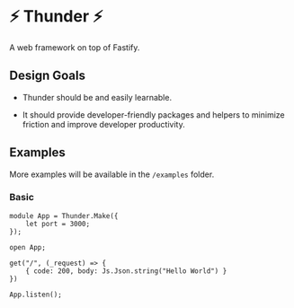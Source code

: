 # ⚡ Thunder ⚡
A web framework on top of Fastify.

## Design Goals

* Thunder should be and easily learnable.

* It should provide developer-friendly packages and helpers to minimize friction and improve developer productivity.

## Examples

More examples will be available in the `/examples` folder.

### Basic

``` reason
module App = Thunder.Make({
    let port = 3000;
});

open App;

get("/", (_request) => {
    { code: 200, body: Js.Json.string("Hello World") }
})

App.listen();
```